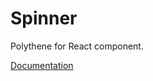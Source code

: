 # Spinner

Polythene for React component.

[Documentation](https://github.com/ArthurClemens/polythene/tree/master/docs/components/react/spinner.md)
